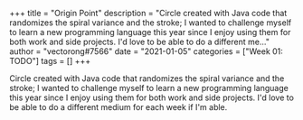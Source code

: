 +++
title = "Origin Point"
description = "Circle created with Java code that randomizes the spiral variance and the stroke; I wanted to challenge myself to learn a new programming language this year since I enjoy using them for both work and side projects. I'd love to be able to do a different me..."
author = "vectorong#7566"
date = "2021-01-05"
categories = ["Week 01: TODO"]
tags = []
+++

Circle created with Java code that randomizes the spiral variance and the stroke; I wanted to challenge myself to learn a new programming language this year since I enjoy using them for both work and side projects. I'd love to be able to do a different medium for each week if I'm able.
